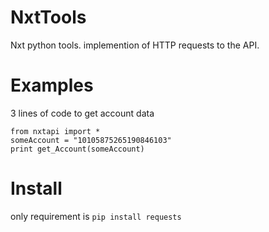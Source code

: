 NxtTools
========

Nxt python tools. implemention of HTTP requests to the API. 

# Examples

3 lines of code to get account data

```
from nxtapi import *
someAccount = "10105875265190846103"
print get_Account(someAccount)
```

# Install

only requirement is ```pip install requests```